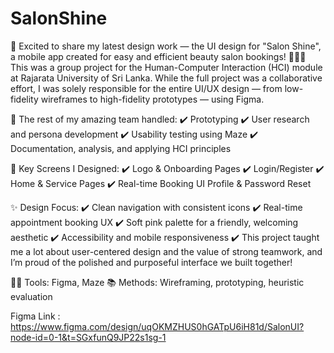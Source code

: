 # SalonShine

🎨 Excited to share my latest design work — the UI design for "Salon Shine", a mobile app created for easy and efficient beauty salon bookings! 💇‍♀️💅
This was a group project for the Human-Computer Interaction (HCI) module at Rajarata University of Sri Lanka. While the full project was a collaborative effort, I was solely responsible for the entire UI/UX design — from low-fidelity wireframes to high-fidelity prototypes — using Figma.

🧠 The rest of my amazing team handled:
 ✔️ Prototyping
 ✔️ User research and persona development
 ✔️ Usability testing using Maze
 ✔️ Documentation, analysis, and applying HCI principles

📱 Key Screens I Designed:
 ✔️ Logo & Onboarding Pages
 ✔️ Login/Register
 ✔️ Home & Service Pages
 ✔️ Real-time Booking UI
Profile & Password Reset

✨ Design Focus:
 ✔️ Clean navigation with consistent icons
 ✔️ Real-time appointment booking UX
 ✔️ Soft pink palette for a friendly, welcoming aesthetic
 ✔️ Accessibility and mobile responsiveness
 ✔️ This project taught me a lot about user-centered design and the value of strong teamwork, and I’m proud of the polished and purposeful interface we built together!

👩‍💻 Tools: Figma, Maze
 📚 Methods: Wireframing, prototyping, heuristic evaluation

Figma Link : https://www.figma.com/design/uqOKMZHUS0hGATpU6iH81d/SalonUI?node-id=0-1&t=SGxfunQ9JP22s1sg-1
